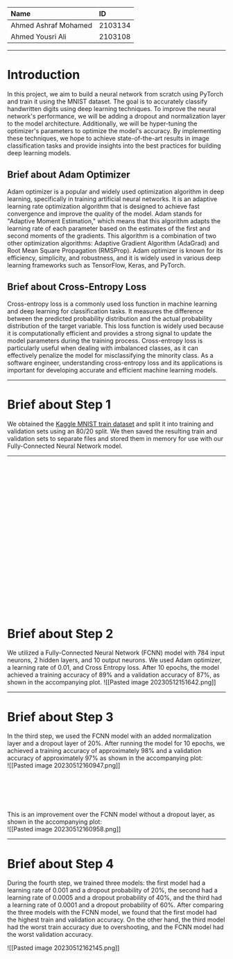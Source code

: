 |Name                  |ID       |
|:-------------------- |:------- |
| Ahmed Ashraf Mohamed | 2103134 |
| Ahmed Yousri Ali     | 2103108 |

---
# Introduction 
In this project, we aim to build a neural network from scratch using PyTorch and train it using the MNIST dataset. The goal is to accurately classify handwritten digits using deep learning techniques. To improve the neural network's performance, we will be adding a dropout and normalization layer to the model architecture. Additionally, we will be hyper-tuning the optimizer's parameters to optimize the model's accuracy. By implementing these techniques, we hope to achieve state-of-the-art results in image classification tasks and provide insights into the best practices for building deep learning models.
<br>
## Brief about Adam Optimizer 
Adam optimizer is a popular and widely used optimization algorithm in deep learning, specifically in training artificial neural networks. It is an adaptive learning rate optimization algorithm that is designed to achieve fast convergence and improve the quality of the model. Adam stands for "Adaptive Moment Estimation," which means that this algorithm adapts the learning rate of each parameter based on the estimates of the first and second moments of the gradients. This algorithm is a combination of two other optimization algorithms: Adaptive Gradient Algorithm (AdaGrad) and Root Mean Square Propagation (RMSProp). Adam optimizer is known for its efficiency, simplicity, and robustness, and it is widely used in various deep learning frameworks such as TensorFlow, Keras, and PyTorch.
<br>
## Brief about Cross-Entropy Loss

Cross-entropy loss is a commonly used loss function in machine learning and deep learning for classification tasks. It measures the difference between the predicted probability distribution and the actual probability distribution of the target variable. This loss function is widely used because it is computationally efficient and provides a strong signal to update the model parameters during the training process. Cross-entropy loss is particularly useful when dealing with imbalanced classes, as it can effectively penalize the model for misclassifying the minority class. As a software engineer, understanding cross-entropy loss and its applications is important for developing accurate and efficient machine learning models.

---
# Brief about Step 1

We obtained the [Kaggle MNIST train dataset](https://www.kaggle.com/c/digit-recognizer/data) and split it into training and validation sets using an 80/20 split. We then saved the resulting train and validation sets to separate files and stored them in memory for use with our Fully-Connected Neural Network model.

---

<br>
<br>
<br>
<br>
<br>
<br>

<br>

<br>
<br>
<br>
<br>
<br>
<br>
<br>


<br>
<br>
<br>
<br>
<br>
<br>

# Brief about Step 2

We utilized a Fully-Connected Neural Network (FCNN) model with 784 input neurons, 2 hidden layers, and 10 output neurons. We used Adam optimizer, a learning rate of 0.01, and Cross Entropy loss. After 10 epochs, the model achieved a training accuracy of 89% and a validation accuracy of 87%, as shown in the accompanying plot.
![[Pasted image 20230512151642.png]]

---
# Brief about Step 3

In the third step, we used the FCNN model with an added normalization layer and a dropout layer of 20%. After running the model for 10 epochs, we achieved a training accuracy of approximately 98% and a validation accuracy of approximately 97% as shown in the accompanying plot:
<br>
![[Pasted image 20230512160947.png]]


<br>
<br>
<br>
<br>

This is an improvement over the FCNN model without a dropout layer, as shown in the accompanying plot:
<br>
![[Pasted image 20230512160958.png]]

---
# Brief about Step 4
During the fourth step, we trained three models: the first model had a learning rate of 0.001 and a dropout probability of 20%, the second had a learning rate of 0.0005 and a dropout probability of 40%, and the third had a learning rate of 0.0001 and a dropout probability of 60%. After comparing the three models with the FCNN model, we found that the first model had the highest train and validation accuracy. On the other hand, the third model had the worst train accuracy due to overshooting, and the FCNN model had the worst validation accuracy.

![[Pasted image 20230512162145.png]]